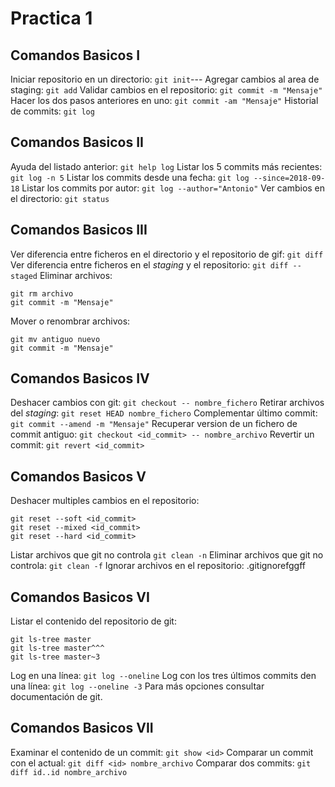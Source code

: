 # Practica 1
## Comandos Basicos I
Iniciar repositorio en un directorio:
`git init`---
Agregar cambios al area de staging:
`git add`
Validar cambios en el repositorio:
`git commit -m "Mensaje"`
Hacer los dos pasos anteriores en uno:
`git commit -am "Mensaje"`
Historial de commits:
`git log`
## Comandos Basicos II
Ayuda del listado anterior:
`git help log`
Listar los 5 commits más recientes:
`git log -n 5`
Listar los commits desde una fecha:
`git log --since=2018-09-18`
Listar los commits por autor:
`git log --author="Antonio"`
Ver cambios en el directorio:
`git status`
## Comandos Basicos III
Ver diferencia entre ficheros en el directorio y el repositorio de gif:
`git diff`
Ver diferencia entre ficheros en el *staging* y el repositorio:
`git diff --staged`
Eliminar archivos:
~~~
git rm archivo
git commit -m "Mensaje"
~~~
Mover o renombrar archivos:
~~~
git mv antiguo nuevo
git commit -m "Mensaje"
~~~
## Comandos Basicos IV
Deshacer cambios con git:
`git checkout -- nombre_fichero`
Retirar archivos del *staging*:
`git reset HEAD nombre_fichero`
Complementar último commit:
`git commit --amend -m "Mensaje"`
Recuperar version de un fichero de commit antiguo:
`git checkout <id_commit> -- nombre_archivo`
Revertir un commit:
`git revert <id_commit>`
## Comandos Basicos V
Deshacer multiples cambios en el repositorio:
~~~
git reset --soft <id_commit>
git reset --mixed <id_commit>
git reset --hard <id_commit>
~~~
Listar archivos que git no controla
`git clean -n`
Eliminar archivos que git no controla:
`git clean -f`
Ignorar archivos en el repositorio: .gitignorefggff
## Comandos Basicos VI
Listar el contenido del repositorio de git:
~~~
git ls-tree master
git ls-tree master^^^
git ls-tree master~3
~~~
Log en una línea:
`git log --oneline`
Log con los tres últimos commits den una línea:
`git log --oneline -3`
Para más opciones consultar documentación de git.
## Comandos Basicos VII
Examinar el contenido de un commit:
`git show <id>`
Comparar un commit con el actual:
`git diff <id> nombre_archivo`
Comparar dos commits:
`git diff id..id nombre_archivo`
